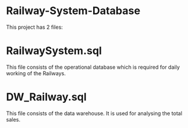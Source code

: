 # Railway-System-Database
This project has 2 files:

# RailwaySystem.sql
This file consists of the operational database which is required for daily working of the Railways.
# DW_Railway.sql
This file consists of the data warehouse. It is used for analysing the total sales.
